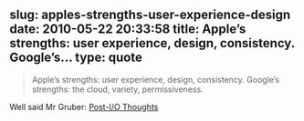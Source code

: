slug: apples-strengths-user-experience-design
date: 2010-05-22 20:33:58
title: Apple’s strengths: user experience, design, consistency. Google’s...
type: quote
---

> Apple’s strengths: user experience, design, consistency. Google’s strengths: the cloud, variety, permissiveness.

Well said Mr Gruber: [Post-I/O Thoughts](http://daringfireball.net/2010/05/post_io_thoughts)
